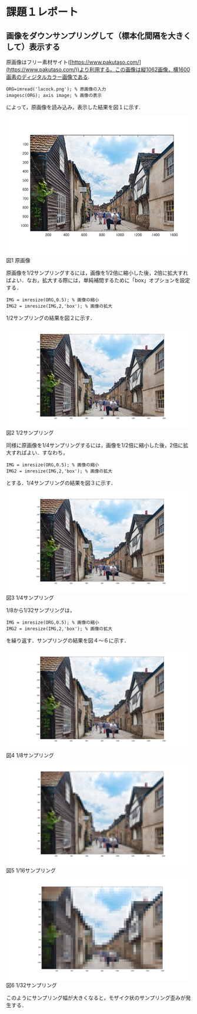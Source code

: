 # 課題１レポート

## 画像をダウンサンプリングして（標本化間隔を大きくして）表示する
原画像はフリー素材サイト([https://www.pakutaso.com/](https://www.pakutaso.com/))より利用する。この画像は縦1062画像，横1600画素のディジタルカラー画像である.
```
ORG=imread('lacock.png'); % 原画像の入力  
imagesc(ORG); axis image; % 画像の表示
```
によって，原画像を読み込み，表示した結果を図１に示す.

![原画像](https://github.com/Sisk449/lecture_image_processing/blob/master/image/kadai1_1.png?raw=true)  
図1 原画像

原画像を1/2サンプリングするには，画像を1/2倍に縮小した後，2倍に拡大すればよい．なお，拡大する際には，単純補間するために「box」オプションを設定する．
```
IMG = imresize(ORG,0.5); % 画像の縮小  
IMG2 = imresize(IMG,2,'box'); % 画像の拡大
```
1/2サンプリングの結果を図２に示す．

![1/2サンプリング](https://github.com/Sisk449/lecture_image_processing/blob/master/image/kadai1_2.png?raw=true)  
図2 1/2サンプリング

同様に原画像を1/4サンプリングするには，画像を1/2倍に縮小した後，2倍に拡大すればよい．すなわち，
```
IMG = imresize(ORG,0.5); % 画像の縮小  
IMG2 = imresize(IMG,2,'box'); % 画像の拡大
```
とする．1/4サンプリングの結果を図３に示す．

![1/4サンプリング](https://github.com/Sisk449/lecture_image_processing/blob/master/image/kadai1_3.png?raw=true)  
図3 1/4サンプリング

1/8から1/32サンプリングは，
```
IMG = imresize(ORG,0.5); % 画像の縮小  
IMG2 = imresize(IMG,2,'box'); % 画像の拡大
```
を繰り返す．サンプリングの結果を図４～６に示す．

![1/8サンプリング](https://github.com/Sisk449/lecture_image_processing/blob/master/image/kadai1_4.png?raw=true)  
図4 1/8サンプリング

![1/16サンプリング](https://github.com/Sisk449/lecture_image_processing/blob/master/image/kadai1_5.png?raw=true)  
図5 1/16サンプリング

![1/32サンプリング](https://github.com/Sisk449/lecture_image_processing/blob/master/image/kadai1_6.png?raw=true)  
図6 1/32サンプリング

このようにサンプリング幅が大きくなると，モザイク状のサンプリング歪みが発生する．
